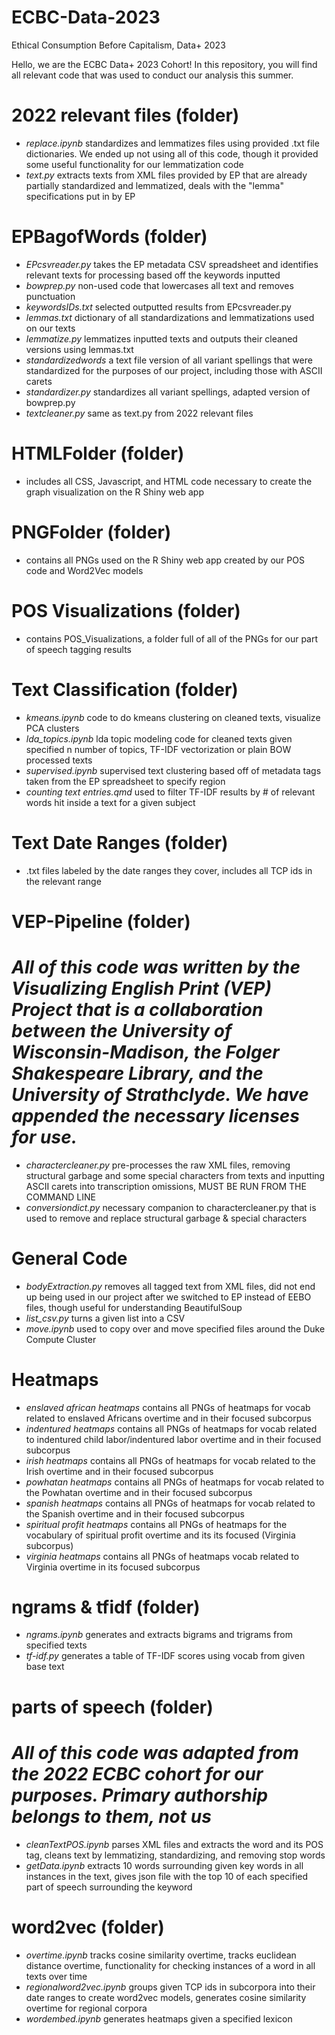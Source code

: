 # ECBC-Data-2023
Ethical Consumption Before Capitalism, Data+ 2023

Hello, we are the ECBC Data+ 2023 Cohort! In this repository, you will find all relevant code that was used to conduct our analysis this summer. 

# 2022 relevant files (folder) 
* *replace.ipynb* standardizes and lemmatizes files using provided .txt file dictionaries. We ended up not using all of this code, though it provided some useful functionality for our lemmatization code
* *text.py* extracts texts from XML files provided by EP that are already partially standardized and lemmatized, deals with the "lemma" specifications put in by EP
# EPBagofWords (folder) 
* *EPcsvreader.py* takes the EP metadata CSV spreadsheet and identifies relevant texts for processing based off the keywords inputted
* *bowprep.py* non-used code that lowercases all text and removes punctuation
* *keywordsIDs.txt* selected outputted results from EPcsvreader.py
* *lemmas.txt* dictionary of all standardizations and lemmatizations used on our texts
* *lemmatize.py* lemmatizes inputted texts and outputs their cleaned versions using lemmas.txt
* *standardizedwords* a text file version of all variant spellings that were standardized for the purposes of our project, including those with ASCII carets
* *standardizer.py* standardizes all variant spellings, adapted version of bowprep.py
* *textcleaner.py* same as text.py from 2022 relevant files
# HTMLFolder (folder) 
* includes all CSS, Javascript, and HTML code necessary to create the graph visualization on the R Shiny web app

# PNGFolder (folder)
* contains all PNGs used on the R Shiny web app created by our POS code and Word2Vec models

# POS Visualizations (folder) 
* contains POS_Visualizations, a folder full of all of the PNGs for our part of speech tagging results

# Text Classification (folder)
* *kmeans.ipynb* code to do kmeans clustering on cleaned texts, visualize PCA clusters
* *lda_topics.ipynb* lda topic modeling code for cleaned texts given specified n number of topics, TF-IDF vectorization or plain BOW processed texts
* *supervised.ipynb* supervised text clustering based off of metadata tags taken from the EP spreadsheet to specify region
* *counting text entries.qmd* used to filter TF-IDF results by # of relevant words hit inside a text for a given subject

# Text Date Ranges (folder) 
* .txt files labeled by the date ranges they cover, includes all TCP ids in the relevant range

# VEP-Pipeline (folder)
# *All of this code was written by the Visualizing English Print (VEP) Project that is a collaboration between the University of Wisconsin-Madison, the Folger Shakespeare Library, and the University of Strathclyde. We have appended the necessary licenses for use.*
* *charactercleaner.py* pre-processes the raw XML files, removing structural garbage and some special characters from texts and inputting ASCII carets into transcription omissions, MUST BE RUN FROM THE COMMAND LINE
* *conversiondict.py* necessary companion to charactercleaner.py that is used to remove and replace structural garbage & special characters
# General Code 
* *bodyExtraction.py* removes all <body> tagged text from XML files, did not end up being used in our project after we switched to EP instead of EEBO files, though useful for understanding BeautifulSoup
* *list_csv.py* turns a given list into a CSV
* *move.ipynb* used to copy over and move specified files around the Duke Compute Cluster

# Heatmaps 
* *enslaved african heatmaps* contains all PNGs of heatmaps for vocab related to enslaved Africans overtime and in their focused subcorpus
* *indentured heatmaps* contains all PNGs of heatmaps for vocab related to indentured child labor/indentured labor overtime and in their focused subcorpus
* *irish heatmaps* contains all PNGs of heatmaps for vocab related to the Irish overtime and in their focused subcorpus
* *powhatan heatmaps* contains all PNGs of heatmaps for vocab related to the Powhatan overtime and in their focused subcorpus
* *spanish heatmaps* contains all PNGs of heatmaps for vocab related to the Spanish overtime and in their focused subcorpus
* *spiritual profit heatmaps* contains all PNGs of heatmaps for the vocabulary of spiritual profit overtime and its its focused (Virginia subcorpus)
* *virginia heatmaps* contains all PNGs of heatmaps vocab related to Virginia overtime in its focused subcorpus

# ngrams & tfidf (folder)
* *ngrams.ipynb* generates and extracts bigrams and trigrams from specified texts
* *tf-idf.py* generates a table of TF-IDF scores using vocab from given base text

# parts of speech (folder) 
# *All of this code was adapted from the 2022 ECBC cohort for our purposes. Primary authorship belongs to them, not us* 
* *cleanTextPOS.ipynb* parses XML files and extracts the word and its POS tag, cleans text by lemmatizing, standardizing, and removing stop words
* *getData.ipynb* extracts 10 words surrounding given key words in all instances in the text, gives json file with the top 10 of each specified part of speech surrounding the keyword

# word2vec (folder) 
* *overtime.ipynb* tracks cosine similarity overtime, tracks euclidean distance overtime, functionality for checking instances of a word in all texts over time
* *regionalword2vec.ipynb* groups given TCP ids in subcorpora into their date ranges to create word2vec models, generates cosine similarity overtime for regional corpora
* *wordembed.ipynb* generates heatmaps given a specified lexicon








